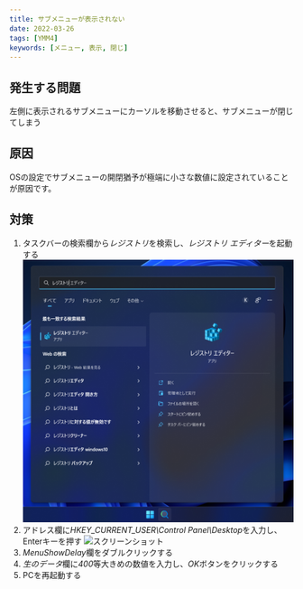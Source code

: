 ```yaml
---
title: サブメニューが表示されない
date: 2022-03-26
tags: [YMM4]
keywords: [メニュー, 表示, 閉じ]
---
```

## 発生する問題
左側に表示されるサブメニューにカーソルを移動させると、サブメニューが閉じてしまう

## 原因
OSの設定でサブメニューの開閉猶予が極端に小さな数値に設定されていることが原因です。

## 対策
1. タスクバーの検索欄から*レジストリ*を検索し、*レジストリ エディター*を起動する
![スクリーンショット](サブメニューが表示されない_1343.png)
1. アドレス欄に*HKEY_CURRENT_USER\Control Panel\Desktop*を入力し、Enterキーを押す
![スクリーンショット](サブメニューが表示されない_2018.png)
1. *MenuShowDelay*欄をダブルクリックする
1. *生のデータ*欄に*400*等大きめの数値を入力し、*OK*ボタンをクリックする
1. PCを再起動する